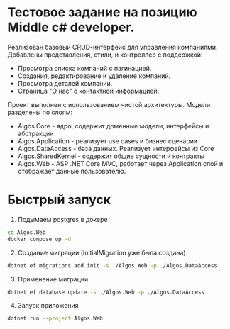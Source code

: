 # Тестовое задание на позицию **Middle c# developer**.

Реализован базовый CRUD-интерфейс для управления компаниями. Добавлены представления, стили, и контроллер с поддержкой:
- Просмотра списка компаний с пагинацией.
- Создания, редактирование и удаление компаний.
- Просмотра деталей компании.
- Страница "О нас" с контактной информацией.

Проект выполнен с использованием чистой архитектуры. Модели разделены по слоям:
- Algos.Core - ядро, содержит доменные модели, интерфейсы и абстракции
- Algos.Application - реализует use cases и бизнес сценарии
- Algos.DataAccess - база данных. Реализует интерфейсы из Core
- Algos.SharedKernel - содержит общие сущности и контракты
- Algos.Web - ASP .NET Core MVC, работает через Application слой и отображает данные пользователю.

# Быстрый запуск

1. Подымаем postgres в докере
```bash
cd Algos.Web
docker compose up -d
```

2. Создание миграции (InitialMigration уже была создана)
```bash
dotnet ef migrations add init -s ./Algos.Web -p ./Algos.DataAccess
```
 
 3. Применение миграции
```bash
dotnet ef database update -s ./Algos.Web -p ./Algos.DataAccess
```

4. Запуск приложения
```bash
dotnet run --project Algos.Web
```
